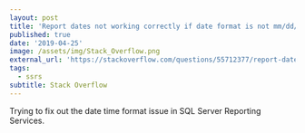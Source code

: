 ```yaml
---
layout: post
title: 'Report dates not working correctly if date format is not mm/dd/yyyy'
published: true
date: '2019-04-25'
image: /assets/img/Stack_Overflow.png
external_url: 'https://stackoverflow.com/questions/55712377/report-dates-not-working-correctly-if-date-format-is-not-mm-dd-yyyy/55857225#55857225'
tags:
  - ssrs
subtitle: Stack Overflow
---
```

Trying to fix out the date time format issue in SQL Server Reporting Services.
